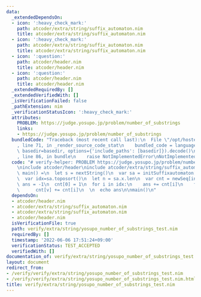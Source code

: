 ```yaml
---
data:
  _extendedDependsOn:
  - icon: ':heavy_check_mark:'
    path: atcoder/extra/string/suffix_automaton.nim
    title: atcoder/extra/string/suffix_automaton.nim
  - icon: ':heavy_check_mark:'
    path: atcoder/extra/string/suffix_automaton.nim
    title: atcoder/extra/string/suffix_automaton.nim
  - icon: ':question:'
    path: atcoder/header.nim
    title: atcoder/header.nim
  - icon: ':question:'
    path: atcoder/header.nim
    title: atcoder/header.nim
  _extendedRequiredBy: []
  _extendedVerifiedWith: []
  _isVerificationFailed: false
  _pathExtension: nim
  _verificationStatusIcon: ':heavy_check_mark:'
  attributes:
    PROBLEM: https://judge.yosupo.jp/problem/number_of_substrings
    links:
    - https://judge.yosupo.jp/problem/number_of_substrings
  bundledCode: "Traceback (most recent call last):\n  File \"/opt/hostedtoolcache/Python/3.10.6/x64/lib/python3.10/site-packages/onlinejudge_verify/documentation/build.py\"\
    , line 71, in _render_source_code_stat\n    bundled_code = language.bundle(stat.path,\
    \ basedir=basedir, options={'include_paths': [basedir]}).decode()\n  File \"/opt/hostedtoolcache/Python/3.10.6/x64/lib/python3.10/site-packages/onlinejudge_verify/languages/nim.py\"\
    , line 86, in bundle\n    raise NotImplementedError\nNotImplementedError\n"
  code: "# verify-helper: PROBLEM https://judge.yosupo.jp/problem/number_of_substrings\n\
    \ninclude atcoder/header\ninclude atcoder/extra/string/suffix_automaton\n\nproc\
    \ main() =\n  let s = nextString()\n  var sa = initSuffixautomaton[char](s)\n\
    \  var idx=sa.toposort()\n  let n = sa.x.len\n  var cnt = newSeq[int](n)\n  var\
    \ ans = -1\n  cnt[0] = 1\n  for i in idx:\n    ans += cnt[i]\n    for k,v in sa[i].to:\n\
    \      cnt[v] += cnt[i]\n  \n  echo ans\n\nmain()\n"
  dependsOn:
  - atcoder/header.nim
  - atcoder/extra/string/suffix_automaton.nim
  - atcoder/extra/string/suffix_automaton.nim
  - atcoder/header.nim
  isVerificationFile: true
  path: verify/extra/string/yosupo_number_of_substrings_test.nim
  requiredBy: []
  timestamp: '2022-06-06 17:51:24+09:00'
  verificationStatus: TEST_ACCEPTED
  verifiedWith: []
documentation_of: verify/extra/string/yosupo_number_of_substrings_test.nim
layout: document
redirect_from:
- /verify/verify/extra/string/yosupo_number_of_substrings_test.nim
- /verify/verify/extra/string/yosupo_number_of_substrings_test.nim.html
title: verify/extra/string/yosupo_number_of_substrings_test.nim
---
```

